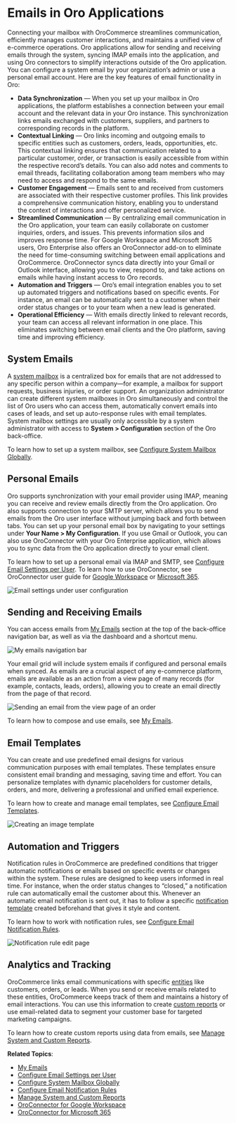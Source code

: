 <a id="activities-emails"></a>

# Emails in Oro Applications

Connecting your mailbox with OroCommerce streamlines communication, efficiently manages customer interactions, and maintains a unified view of e-commerce operations. Oro applications allow for sending and receiving emails through the system, syncing IMAP emails into the application, and using Oro connectors to simplify interactions outside of the Oro application. You can configure a system email by your organization’s admin or use a personal email account. Here are the key features of email functionality in Oro:

* **Data Synchronization** — When you set up your mailbox in Oro applications, the platform establishes a connection between your email account and the relevant data in your Oro instance. This synchronization links emails exchanged with customers, suppliers, and partners to corresponding records in the platform.
* **Contextual Linking** — Oro links incoming and outgoing emails to specific entities such as customers, orders, leads, opportunities, etc. This contextual linking ensures that communication related to a particular customer, order, or transaction is easily accessible from within the respective record’s details. You can also add notes and comments to email threads, facilitating collaboration among team members who may need to access and respond to the same emails.
* **Customer Engagement** — Emails sent to and received from customers are associated with their respective customer profiles. This link provides a comprehensive communication history, enabling you to understand the context of interactions and offer personalized service.
* **Streamlined Communication** — By centralizing email communication in the Oro application, your team can easily collaborate on customer inquiries, orders, and issues. This prevents information silos and improves response time. For Google Workspace and Microsoft 365 users, Oro Enterprise also offers an OroConnector add-on to eliminate the need for time-consuming switching between email applications and OroCommerce. OroConnector syncs data directly into your Gmail or Outlook interface, allowing you to view, respond to, and take actions on emails while having instant access to Oro records.
* **Automation and Triggers** — Oro’s email integration enables you to set up automated triggers and notifications based on specific events. For instance, an email can be automatically sent to a customer when their order status changes or to your team when a new lead is generated.
* **Operational Efficiency** — With emails directly linked to relevant records, your team can access all relevant information in one place. This eliminates switching between email clients and the Oro platform, saving time and improving efficiency.

## System Emails

A [system mailbox](../../system/configuration/system/general-setup/global-email.md#admin-configuration-email-configuration-global) is a centralized box for emails that are not addressed to any specific person within a company—for example, a mailbox for support requests, business injuries, or order support. An organization administrator can create different system mailboxes in Oro simultaneously and control the list of Oro users who can access them, automatically convert emails into cases of leads, and set up auto-response rules with email templates. System mailbox settings are usually only accessible by a system administrator with access to **System > Configuration** section of the Oro back-office.

To learn how to set up a system mailbox, see [Configure System Mailbox Globally](../../system/configuration/system/general-setup/global-email.md#admin-configuration-email-configuration-global).

## Personal Emails

Oro supports synchronization with your email provider using IMAP, meaning you can receive and review emails directly from the Oro application. Oro also supports connection to your SMTP server, which allows you to send emails from the Oro user interface without jumping back and forth between tabs. You can set up your personal email box by navigating to your settings under **Your Name > My Configuration**. If you use Gmail or Outlook, you can also use OroConnector with your Oro Enterprise application, which allows you to sync data from the Oro application directly to your email client.

To learn how to set up a personal email via IMAP and SMTP, see [Configure Email Settings per User](../../system/user-management/users/configuration/user-email-settings.md#my-email-configuration). To learn how to use OroConnector, see OroConnector user guide for [Google Workspace](oroconnector-google.md#oroconnector-for-google-workspace) or [Microsoft 365](oroconnector-microsoft.md#oroconnector-for-microsoft).

![Email settings under user configuration](user/img/activities/my-config-emails.png)

## Sending and Receiving Emails

You can access emails from [My Emails](../../getting-started/user-menu/my-emails.md#user-guide-using-emails) section at the top of the back-office navigation bar, as well as via the dashboard and a shortcut menu.

![My emails navigation bar](user/img/activities/my-emails.png)

Your email grid will include system emails if configured and personal emails when synced. As emails are a crucial aspect of any e-commerce platform, emails are available as an action from a view page of many records (for example, contacts, leads, orders), allowing you to create an email directly from the page of that record.

![Sending an email from the view page of an order](user/img/activities/order-page-email.png)

To learn how to compose and use emails, see [My Emails](../../getting-started/user-menu/my-emails.md#user-guide-using-emails).

## Email Templates

You can create and use predefined email designs for various communication purposes with email templates. These templates ensure consistent email branding and messaging, saving time and effort. You can personalize templates with dynamic placeholders for customer details, orders, and more, delivering a professional and unified email experience.

To learn how to create and manage email templates, see [Configure Email Templates](../../system/emails/email-templates.md#user-guide-using-emails-create-template).

![Creating an image template](user/img/system/emails/templates/email_template_create.png)

## Automation and Triggers

Notification rules in OroCommerce are predefined conditions that trigger automatic notifications or emails based on specific events or changes within the system. These rules are designed to keep users informed in real time. For instance, when the order status changes to “closed,” a notification rule can automatically email the customer about this. Whenever an automatic email notification is sent out, it has to follow a specific [notification template](../../system/emails/email-templates.md#user-guide-using-emails-create-template) created beforehand that gives it style and content.

To learn how to work with notification rules, see [Configure Email Notification Rules](../../system/emails/notification-rules.md#user-guide-using-emails-notifications).

![Notification rule edit page](user/img/activities/notification-rule.png)

## Analytics and Tracking

OroCommerce links email communications with specific [entities](../../system/entities/index.md#entities-management) like customers, orders, or leads. When you send or receive emails related to these entities, OroCommerce keeps track of them and maintains a history of email interactions. You can use this information to create [custom reports](../../reports-segments/reports/index.md#user-guide-reports) or use email-related data to segment your customer base for targeted marketing campaigns.

To learn how to create custom reports using data from emails, see [Manage System and Custom Reports](../../reports-segments/reports/index.md#user-guide-reports).

**Related Topics**:

* [My Emails](../../getting-started/user-menu/my-emails.md#user-guide-using-emails)
* [Configure Email Settings per User](../../system/user-management/users/configuration/user-email-settings.md#my-email-configuration)
* [Configure System Mailbox Globally](../../system/configuration/system/general-setup/global-email.md#admin-configuration-email-configuration-global)
* [Configure Email Notification Rules](../../system/emails/notification-rules.md#user-guide-using-emails-notifications)
* [Manage System and Custom Reports](../../reports-segments/reports/index.md#user-guide-reports)
* [OroConnector for Google Workspace](oroconnector-google.md#oroconnector-for-google-workspace)
* [OroConnector for Microsoft 365](oroconnector-microsoft.md#oroconnector-for-microsoft)
